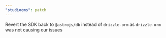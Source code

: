 ```yaml
---
"studiocms": patch
---
```


Revert the SDK back to `@astrojs/db` instead of `drizzle-orm` as `drizzle-orm` was not causing our issues
